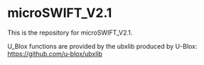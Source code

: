 # microSWIFT_V2.1

This is the repository for microSWIFT_V2.1.

U_Blox functions are provided by the ubxlib produced by U-Blox: https://github.com/u-blox/ubxlib
